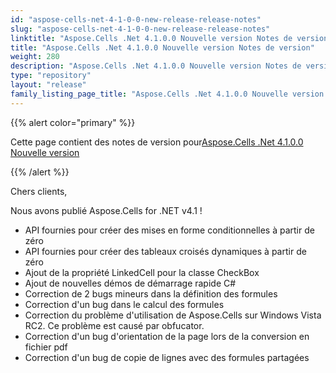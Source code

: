 ```yaml
---
id: "aspose-cells-net-4-1-0-0-new-release-release-notes"
slug: "aspose-cells-net-4-1-0-0-new-release-release-notes"
linktitle: "Aspose.Cells .Net 4.1.0.0 Nouvelle version Notes de version"
title: "Aspose.Cells .Net 4.1.0.0 Nouvelle version Notes de version"
weight: 280
description: "Aspose.Cells .Net 4.1.0.0 Nouvelle version Notes de version – the latest updates and fixes."
type: "repository"
layout: "release"
family_listing_page_title: "Aspose.Cells .Net 4.1.0.0 Nouvelle version Notes de version"
---
```

{{% alert color="primary" %}} 

 Cette page contient des notes de version pour[Aspose.Cells .Net 4.1.0.0 Nouvelle version](https://releases.aspose.com/cells/net/new-releases/aspose.cells-.net-4.1.0.0-new-release/)

{{% /alert %}} 

 Chers clients,

 Nous avons publié Aspose.Cells for .NET v4.1 !

- API fournies pour créer des mises en forme conditionnelles à partir de zéro
- API fournies pour créer des tableaux croisés dynamiques à partir de zéro
- Ajout de la propriété LinkedCell pour la classe CheckBox
- Ajout de nouvelles démos de démarrage rapide C#
- Correction de 2 bugs mineurs dans la définition des formules
- Correction d'un bug dans le calcul des formules
- Correction du problème d'utilisation de Aspose.Cells sur Windows Vista RC2. Ce problème est causé par obfucator.
- Correction d'un bug d'orientation de la page lors de la conversion en fichier pdf
- Correction d'un bug de copie de lignes avec des formules partagées
